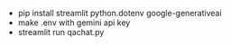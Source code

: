 - pip install streamlit python.dotenv google-generativeai
- make .env with gemini api key
- streamlit run qachat.py
